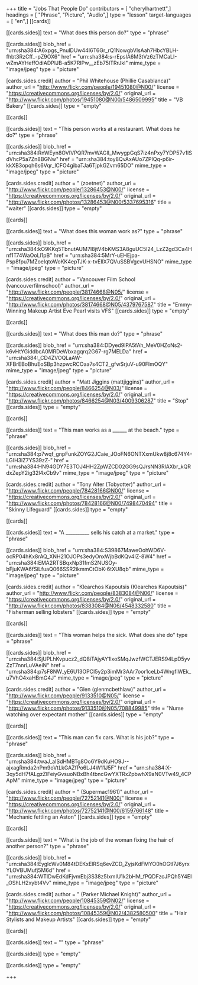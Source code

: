 +++
title = "Jobs That People Do"
contributors = [ "cherylhartnett",]
headings = [ "Phrase", "Picture", "Audio",]
type = "lesson"
target-languages = [ "en",]
[[cards]]

[[cards.sides]]
text = "What does this person do?"
type = "phrase"

[[cards.sides]]
blob_href = "urn:sha384:A6xpgs_PnulDUw44I6T6Gr_rQ1NowgbVlsAah7HbcYBLH-fhbt3RzCff_-pZ9OX6"
href = "urn:sha384:s-rEpsIA6M3tVz6zTMCaLI-wZmAYHeffOdiADPIJB-a5K7RIPw__zEb75ITRrJkl"
mime_type = "image/jpeg"
type = "picture"

[cards.sides.credit]
author = "Phil Whitehouse (Phillie Casablanca)"
author_url = "http://www.flickr.com/people/19451080@N00/"
license = "https://creativecommons.org/licenses/by/2.0/"
original_url = "http://www.flickr.com/photos/19451080@N00/5486509995"
title = "VB Bakery"
[[cards.sides]]
type = "empty"

[[cards]]

[[cards.sides]]
text = "This person works at a restaurant. What does he do?"
type = "phrase"

[[cards.sides]]
blob_href = "urn:sha384:RnWEyn8OVIVPQR7mvWAGII_MwygpGqS7iz4nPxy7YDP57v1ISdVhcP5a7Zn8BGNw"
href = "urn:sha384:toy8QvAxAUo7ZPIQq-p6ir-kkXB3opqh6s6Vqr_lCFO4gibaTJa6TjpkGZvm65DO"
mime_type = "image/jpeg"
type = "picture"

[cards.sides.credit]
author = " (zoetnet)"
author_url = "http://www.flickr.com/people/13286453@N00/"
license = "https://creativecommons.org/licenses/by/2.0/"
original_url = "http://www.flickr.com/photos/13286453@N00/5337695316"
title = "waiter"
[[cards.sides]]
type = "empty"

[[cards]]

[[cards.sides]]
text = "What does this woman work as?"
type = "phrase"

[[cards.sides]]
blob_href = "urn:sha384:kO9KKq5TbnutAUM7I8jtV4bKMS3A8guUC5l24_LzZ2gd3Ca4Hnf1T74WaOoLl1pB"
href = "urn:sha384:5MrY-uEHEjpa-Psp8fpu7MZoeIqtoWoKK4epTJK-x-tvEIlX7QVuSSBVgcvUHSNO"
mime_type = "image/jpeg"
type = "picture"

[cards.sides.credit]
author = "Vancouver Film School (vancouverfilmschool)"
author_url = "http://www.flickr.com/people/38174668@N05/"
license = "https://creativecommons.org/licenses/by/2.0/"
original_url = "http://www.flickr.com/photos/38174668@N05/4379767587"
title = "Emmy-Winning Makeup Artist Eve Pearl visits VFS"
[[cards.sides]]
type = "empty"

[[cards]]

[[cards.sides]]
text = "What does this man do?"
type = "phrase"

[[cards.sides]]
blob_href = "urn:sha384:DDyed9lPA5fAh_MeV0HZoNs2-k6vHtYGiddbcA0MRDeWbxagqrq2G67-rg7MELDa"
href = "urn:sha384:_CD4ZVOQLaAW-XFBrEBoBhuEoSBp3hzpwcRCOaa7s4CT2_gfwSrjuV-u90FImOQY"
mime_type = "image/jpeg"
type = "picture"

[cards.sides.credit]
author = "Matt Jiggins (mattjiggins)"
author_url = "http://www.flickr.com/people/8466254@N03/"
license = "https://creativecommons.org/licenses/by/2.0/"
original_url = "http://www.flickr.com/photos/8466254@N03/4009306287"
title = "Stop"
[[cards.sides]]
type = "empty"

[[cards]]

[[cards.sides]]
text = "This man works as a ______ at the beach."
type = "phrase"

[[cards.sides]]
blob_href = "urn:sha384:p7wqf_gnpFunkZOYG2JCaie_JOoFN6ONTXxmUkw8j8c674Y4-LGIH3iZ7YS39zZ-"
href = "urn:sha384:HN94GDY7E3TOJ4HH2ZpWZCD02GG9sQJrsNN3RlAXbr_kQRdxZepY2ig32l4xCb9v"
mime_type = "image/jpeg"
type = "picture"

[cards.sides.credit]
author = "Tony Alter (Tobyotter)"
author_url = "http://www.flickr.com/people/78428166@N00/"
license = "https://creativecommons.org/licenses/by/2.0/"
original_url = "http://www.flickr.com/photos/78428166@N00/7498470494"
title = "Skinny Lifeguard"
[[cards.sides]]
type = "empty"

[[cards]]

[[cards.sides]]
text = "A __________ sells his catch at a market."
type = "phrase"

[[cards.sides]]
blob_href = "urn:sha384:S39867MaweOohWD6V-ocRP04hKx8rAQ_XNH21OJOPs3edyOnxWjbBdKQv4IZ-8W4"
href = "urn:sha384:EMA2RTSBqxNp31fmS2NUSOy-bFjuKWA6fSiLfuaQ066SSR2ikmmCtObK-6tXU8qb"
mime_type = "image/jpeg"
type = "picture"

[cards.sides.credit]
author = "Klearchos Kapoutsis (Klearchos Kapoutsis)"
author_url = "http://www.flickr.com/people/8383084@N06/"
license = "https://creativecommons.org/licenses/by/2.0/"
original_url = "http://www.flickr.com/photos/8383084@N06/4548332580"
title = "Fisherman selling lobsters"
[[cards.sides]]
type = "empty"

[[cards]]

[[cards.sides]]
text = "This woman helps the sick.  What does she do"
type = "phrase"

[[cards.sides]]
blob_href = "urn:sha384:SjUPLhKvpucz2_dQ8iTAjyAY1lxoSMqJwzfWCTJERS94LpD5yvZzT7nnrLuVAeiN"
href = "urn:sha384:p7sF8NW_yE6U13OPCI5y2p3imMr3AAr7oor1ceLb4WngflWEk_u7VhO4xaHBmG4J"
mime_type = "image/jpeg"
type = "picture"

[cards.sides.credit]
author = "Glen (glenmcbethlaw)"
author_url = "http://www.flickr.com/people/9133510@N05/"
license = "https://creativecommons.org/licenses/by/2.0/"
original_url = "http://www.flickr.com/photos/9133510@N05/708849985"
title = "Nurse watching over expectant mother"
[[cards.sides]]
type = "empty"

[[cards]]

[[cards.sides]]
text = "This man can fix cars. What is his job?"
type = "phrase"

[[cards.sides]]
blob_href = "urn:sha384:twaJ_aISdHMBTg8Oo6Y9dKuHO9J--ajxagRmda2nPm9oVtLkGAZfPo6LJ4W11J5F"
href = "urn:sha384:X-3qy5dH7fALgzZlFeiyGvsuoNBxBh4tbncGwYXTRxZpbwhX9aN0VTw49_4CPApM"
mime_type = "image/jpeg"
type = "picture"

[cards.sides.credit]
author = " (Supermac1961)"
author_url = "http://www.flickr.com/people/72752141@N00/"
license = "https://creativecommons.org/licenses/by/2.0/"
original_url = "http://www.flickr.com/photos/72752141@N00/6159766148"
title = "Mechanic fettling an Aston"
[[cards.sides]]
type = "empty"

[[cards]]

[[cards.sides]]
text = "What is the job of the woman fixing the hair of another person?"
type = "phrase"

[[cards.sides]]
blob_href = "urn:sha384:EygIcWv0M84tDEKxElRSq6evZCD_ZyjsKdFMYO0hOGtl7J6yrxYLOVBUMufj5M6d"
href = "urn:sha384:WTIDwEdKdFjvmEbj3S38z5IxmIU1k2bHM_fPQDFzcJPQh5Y4EI_OShLH2xybt4Vv"
mime_type = "image/jpeg"
type = "picture"

[cards.sides.credit]
author = " (Parker Michael Knight)"
author_url = "http://www.flickr.com/people/10845359@N02/"
license = "https://creativecommons.org/licenses/by/2.0/"
original_url = "http://www.flickr.com/photos/10845359@N02/4382580500"
title = "Hair Stylists and Makeup Artists"
[[cards.sides]]
type = "empty"

[[cards]]

[[cards.sides]]
text = ""
type = "phrase"

[[cards.sides]]
type = "empty"

[[cards.sides]]
type = "empty"

+++
